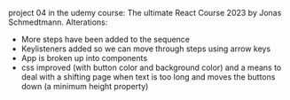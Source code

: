 project 04 in the udemy course: The ultimate React Course 2023 by Jonas Schmedtmann.
Alterations:
* More steps have been added to the sequence
* Keylisteners added so we can move through steps using arrow keys
* App is broken up into components
* css improved (with button color and background color) and a means to deal with a shifting page when text is too long and moves the buttons down (a minimum height property)